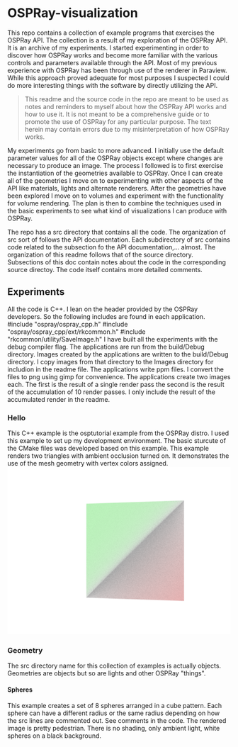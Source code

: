 # OSPRay-visualization
This repo contains a collection of example programs that exercises the OSPRay API. The collection is a result of my exploration of the
OSPRay API. It is an archive of my experiments. I started experimenting in order to discover how OSPRay works and become
more familiar with the various controls and parameters available through the API. Most of my previous experience with 
OSPRay has been through use of the renderer in Paraview. While this approach proved adequate for most purposes I suspected
I could do more interesting things with the software by directly utilizing the API. 

> This readme and the source code in the repo are meant to be used as notes and reminders to myself about how the OSPRay API works and how to use it. It is not meant to be a comprehensive guide or to promote the use of OSPRay for any particular purpose. The text herein may contain errors due to my misinterpretation of how OSPRay works. 

My experiments go from basic to more advanced. I initially use the default parameter values for all of the OSPRay objects except where changes 
are necessary to produce an image. The process I followed is to first exercise the instantiation of the geometries available to OSPRay. 
Once I can create all of the geometries I move on to experimenting with other aspects of the API like materials, lights and alternate renderers. 
After the geometries have been explored I move on to volumes and experiment with the functionality for volume rendering. The plan is then to combine the
techniques used in the basic experiments to see what kind of visualizations I can produce with OSPRay.  

The repo has a src directory that contains all the code. The organization of src
sort of follows the API documentation. Each subdirectory of src contains code related to the subsection fo the API documentation,... almost. The organization of this readme follows that of the source directory. Subsections of this doc contain notes about the code in the corresponding source directoy. The code itself contains more detailed comments.  

## Experiments
All the code is C++. I lean on the header provided by the OSPRay developers. So the following includes are found in each application. 
    #include "ospray/ospray_cpp.h"
    #include "ospray/ospray_cpp/ext/rkcommon.h"
    #include "rkcommon/utility/SaveImage.h"
I have built all the experiments with the debug compiler flag. The applications are run from the build/Debug directory. Images created by the applications are written to the build/Debug directory. I copy images from that directory to the Images directory for includion in the readme file. 
The applications write ppm files. I convert the files to png using gimp for convenience. The applications create two images each. The first is the result of a single render pass the second is the result of the accumulation of 10 render passes. I only include the result of the accumulated render in the readme.  
### Hello
This C++ example is the osptutorial example from the OSPRay distro. I used this 
example to set up my development environment. The basic sturcute of the CMake files was developed based on this example. This example renders two triangles with ambient occlusion turned on. It demonstrates the use of the mesh geometry with vertex colors assigned.
![Triangles](Images/accumulatedFrameCpp.png)
### Geometry
The src directory name for this collection of examples is actually objects. Geometries are objects but so are lights and other OSPRay "things". 
#### Spheres
This example creates a set of 8 spheres arranged in a cube pattern. Each sphere can have a different radius or the same radius depending on how the src lines are commented out. See comments in the code. The rendered image is pretty pedestrian. There is no shading, only ambient light, white spheres on a black background. 
